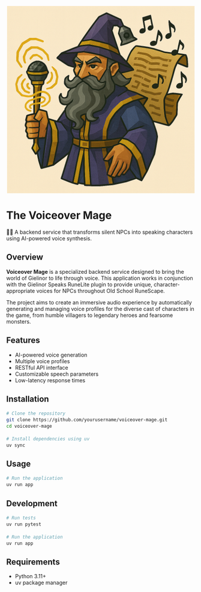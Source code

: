 <p align="center">
    <img src="./docs/logo.png" width="500px" />
</p>

# The Voiceover Mage

🧙‍♂️ A backend service that transforms silent NPCs into speaking characters using AI-powered voice synthesis.

## Overview

**Voiceover Mage** is a specialized backend service designed to bring the world of Gielinor to life through voice. This application works in conjunction with the Gielinor Speaks RuneLite plugin to provide unique, character-appropriate voices for NPCs throughout Old School RuneScape.

The project aims to create an immersive audio experience by automatically generating and managing voice profiles for the diverse cast of characters in the game, from humble villagers to legendary heroes and fearsome monsters.

## Features

- AI-powered voice generation
- Multiple voice profiles
- RESTful API interface
- Customizable speech parameters
- Low-latency response times

## Installation

```bash
# Clone the repository
git clone https://github.com/yourusername/voiceover-mage.git
cd voiceover-mage

# Install dependencies using uv
uv sync
```

## Usage

```bash
# Run the application
uv run app
```

## Development

```bash
# Run tests
uv run pytest

# Run the application
uv run app
```

## Requirements

- Python 3.11+
- uv package manager
